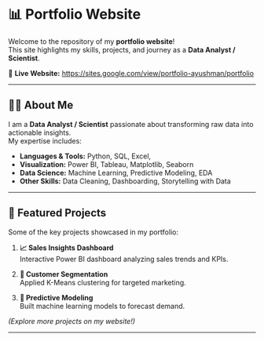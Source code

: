 # 📊 Portfolio Website

Welcome to the repository of my **portfolio website**!  
This site highlights my skills, projects, and journey as a **Data Analyst / Scientist**.

🔗 **Live Website:** https://sites.google.com/view/portfolio-ayushman/portfolio 

---

## 👨‍💻 About Me
I am a **Data Analyst / Scientist** passionate about transforming raw data into actionable insights.  
My expertise includes:  

- **Languages & Tools:** Python, SQL, Excel,  
- **Visualization:** Power BI, Tableau, Matplotlib, Seaborn  
- **Data Science:** Machine Learning, Predictive Modeling, EDA  
- **Other Skills:** Data Cleaning, Dashboarding, Storytelling with Data  

---

## 🚀 Featured Projects
Some of the key projects showcased in my portfolio:

1. **📈 Sales Insights Dashboard**  
   Interactive Power BI dashboard analyzing sales trends and KPIs.

2. **👥 Customer Segmentation**  
   Applied K-Means clustering for targeted marketing.

3. **🤖 Predictive Modeling**  
   Built machine learning models to forecast demand.

*(Explore more projects on my website!)*  

---







